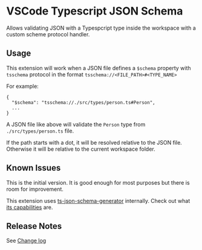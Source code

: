 # VSCode Typescript JSON Schema

Allows validating JSON with a Typespcript type inside the workspace with a custom scheme protocol handler.

## Usage

This extension will work when a JSON file defines a `$schema` property with `tsschema` protocol in the format `tsschema://<FILE_PATH>#<TYPE_NAME>`

For example:

```jsonc
{
  "$schema": "tsschema://./src/types/person.ts#Person",
  ...
}
```

A JSON file like above will validate the `Person` type from `./src/types/person.ts` file.

If the path starts with a dot, it will be resolved relative to the JSON file. Otherwise it will be relative to the current workspace folder.

## Known Issues

This is the initial version. It is good enough for most purposes but there is room for improvement.

This extension uses [ts-json-schema-generator](https://github.com/vega/ts-json-schema-generator) internally. Check out what [its capabilities](https://github.com/vega/ts-json-schema-generator#current-state) are.

## Release Notes

See [Change log](./CHANGELOG.md)
